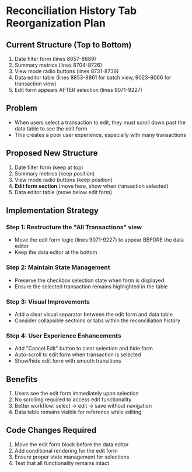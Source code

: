 # Reconciliation History Tab Reorganization Plan

## Current Structure (Top to Bottom)
1. Date filter form (lines 8657-8689)
2. Summary metrics (lines 8704-8726)
3. View mode radio buttons (lines 8731-8736)
4. Data editor table (lines 8853-8861 for batch view, 9023-9066 for transaction view)
5. Edit form appears AFTER selection (lines 9071-9227)

## Problem
- When users select a transaction to edit, they must scroll down past the data table to see the edit form
- This creates a poor user experience, especially with many transactions

## Proposed New Structure
1. Date filter form (keep at top)
2. Summary metrics (keep position)
3. View mode radio buttons (keep position)
4. **Edit form section** (move here, show when transaction selected)
5. Data editor table (move below edit form)

## Implementation Strategy

### Step 1: Restructure the "All Transactions" view
- Move the edit form logic (lines 9071-9227) to appear BEFORE the data editor
- Keep the data editor at the bottom

### Step 2: Maintain State Management
- Preserve the checkbox selection state when form is displayed
- Ensure the selected transaction remains highlighted in the table

### Step 3: Visual Improvements
- Add a clear visual separator between the edit form and data table
- Consider collapsible sections or tabs within the reconciliation history

### Step 4: User Experience Enhancements
- Add "Cancel Edit" button to clear selection and hide form
- Auto-scroll to edit form when transaction is selected
- Show/hide edit form with smooth transitions

## Benefits
1. Users see the edit form immediately upon selection
2. No scrolling required to access edit functionality
3. Better workflow: select → edit → save without navigation
4. Data table remains visible for reference while editing

## Code Changes Required
1. Move the edit form block before the data editor
2. Add conditional rendering for the edit form
3. Ensure proper state management for selections
4. Test that all functionality remains intact